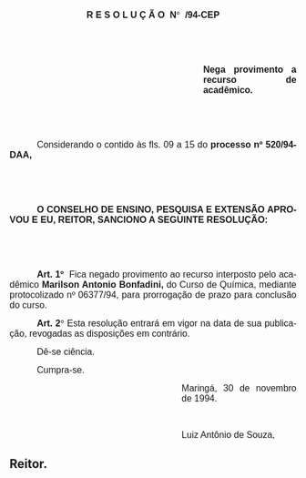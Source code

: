 <body lang=PT-BR style='tab-interval:36.0pt'>

<div class=Section1>

<p class=MsoNormal align=center style='text-align:center;page-break-after:avoid;
mso-outline-level:1'><b><span style='font-size:12.0pt;font-family:Arial'>R E S
O L U Ç Ã O<span style='mso-spacerun:yes'>  </span>N</span></b><b><span
style='font-size:12.0pt;font-family:Symbol;mso-ascii-font-family:Arial;
mso-hansi-font-family:Arial;mso-bidi-font-family:Arial;mso-char-type:symbol;
mso-symbol-font-family:Symbol'><span style='mso-char-type:symbol;mso-symbol-font-family:
Symbol'>°</span></span></b><b><span style='font-size:12.0pt;font-family:Arial'><span
style='mso-spacerun:yes'>  </span>/94-CEP<o:p></o:p></span></b></p>

<p class=MsoNormal style='text-align:justify;page-break-after:avoid;mso-outline-level:
1'><b><span style='font-size:12.0pt;font-family:Arial'><o:p>&nbsp;</o:p></span></b></p>

<p class=MsoNormal style='text-align:justify'><span style='font-size:12.0pt;
font-family:Arial'><o:p>&nbsp;</o:p></span></p>

<p class=MsoNormal style='margin-left:9.0cm;text-align:justify'><b
style='mso-bidi-font-weight:normal'><span style='font-size:12.0pt;font-family:
Arial'>Nega provimento a recurso de acadêmico.<o:p></o:p></span></b></p>

<p class=MsoNormal style='text-align:justify'><span style='font-size:12.0pt;
font-family:Arial'><o:p>&nbsp;</o:p></span></p>

<p class=MsoNormal style='text-align:justify'><span style='font-size:12.0pt;
font-family:Arial'><o:p>&nbsp;</o:p></span></p>

<p class=MsoNormal style='text-align:justify;text-indent:36.0pt'><span
style='font-size:12.0pt;font-family:Arial'>Considerando o contido às fls. <st1:metricconverter
ProductID="09 a" w:st="on">09 a</st1:metricconverter> 15 do <b
style='mso-bidi-font-weight:normal'>processo nº 520/94-DAA,<o:p></o:p></b></span></p>

<p class=MsoNormal style='text-align:justify;text-indent:36.0pt'><b
style='mso-bidi-font-weight:normal'><span style='font-size:12.0pt;font-family:
Arial'><o:p>&nbsp;</o:p></span></b></p>

<p class=MsoNormal style='text-align:justify;text-indent:36.0pt'><b
style='mso-bidi-font-weight:normal'><span style='font-size:12.0pt;font-family:
Arial'><o:p>&nbsp;</o:p></span></b></p>

<p class=MsoNormal style='text-align:justify;text-indent:36.0pt;page-break-after:
avoid;mso-outline-level:1'><b><span style='font-size:12.0pt;font-family:Arial'>O
CONSELHO DE ENSINO, PESQUISA E EXTENSÃO APROVOU E EU, REITOR, SANCIONO A
SEGUINTE RESOLUÇÃO:<o:p></o:p></span></b></p>

<p class=MsoNormal style='text-align:justify'><span style='font-size:12.0pt;
font-family:Arial'><o:p>&nbsp;</o:p></span></p>

<p class=MsoNormal style='text-align:justify'><span style='font-size:12.0pt;
font-family:Arial'><o:p>&nbsp;</o:p></span></p>

<p class=MsoNormal style='text-align:justify;text-indent:36.0pt'><b
style='mso-bidi-font-weight:normal'><span style='font-size:12.0pt;font-family:
Arial'>Art. 1º <span style='mso-spacerun:yes'> </span></span></b><span
style='font-size:12.0pt;font-family:Arial'>Fica negado provimento ao recurso
interposto pelo acadêmico <b style='mso-bidi-font-weight:normal'>Marilson
Antonio Bonfadini,</b> do Curso de Química, mediante protocolizado nº 06377/94,
para prorrogação de prazo para conclusão do curso.<o:p></o:p></span></p>

<p class=MsoNormal style='text-align:justify;text-indent:36.0pt;page-break-after:
avoid;mso-outline-level:1'><b><span style='font-size:12.0pt;font-family:Arial'>Art.
2</span></b><b><span style='font-size:12.0pt;font-family:Symbol;mso-ascii-font-family:
Arial;mso-hansi-font-family:Arial;mso-bidi-font-family:Arial;mso-char-type:
symbol;mso-symbol-font-family:Symbol'><span style='mso-char-type:symbol;
mso-symbol-font-family:Symbol'>°</span></span></b><span style='font-size:12.0pt;
font-family:Arial'> Esta resolução entrará em vigor na data de sua publicação, revogadas
as disposições em contrário.<o:p></o:p></span></p>

<p class=MsoNormal style='text-align:justify;text-indent:36.0pt;page-break-after:
avoid;mso-outline-level:1'><span style='font-size:12.0pt;font-family:Arial'>Dê-se
ciência.<o:p></o:p></span></p>

<p class=MsoNormal style='text-align:justify;text-indent:36.0pt;page-break-after:
avoid;mso-outline-level:1'><span style='font-size:12.0pt;font-family:Arial'>Cumpra-se.<o:p></o:p></span></p>

<p class=MsoNormal style='margin-left:8.0cm;text-align:justify'><span
style='font-size:12.0pt;font-family:Arial'>Maringá, 30 de novembro de 1994.<o:p></o:p></span></p>

<p class=MsoNormal style='margin-left:8.0cm;text-align:justify'><span
style='font-size:12.0pt;font-family:Arial'><o:p>&nbsp;</o:p></span></p>

<p class=MsoNormal style='margin-left:8.0cm;text-align:justify'><span
style='font-size:12.0pt;font-family:Arial'>Luiz Antônio de Souza,<o:p></o:p></span></p>

<h2><span style='mso-bidi-font-size:12.0pt;mso-ansi-language:PT-BR'>Reitor.<o:p></o:p></span></h2>

</div>

</body>
